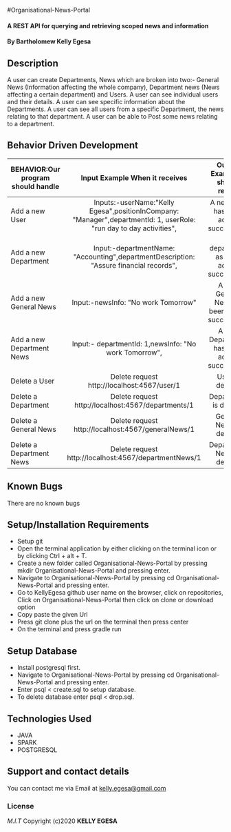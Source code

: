 #Organisational-News-Portal

#### A REST API for querying and retrieving scoped news and information

#### By **Bartholomew Kelly Egesa**

## Description

A user can create Departments, News which are broken into two:- General News (Information affecting the whole company), Department news (News affecting a certain department) and Users.
A user can see individual users and their details.
A user can see specific information about the Departments.
A user can see all users from a specific Department, the news relating to that department.
A user can be able to Post some news relating to a department.
## Behavior Driven Development

| BEHAVIOR:Our program should handle |                  Input Example When it receives                   |           Output Example It should return           |
| ---------------------------------- | :---------------------------------------------------------------: | :-------------------------------------------------: |
| Add a new User                           |        Inputs:-userName:"Kelly Egesa",positionInCompany: "Manager",departmentId: 1, userRole: "run day to day activities",|               A new user has been added successfully               |
| Add a new Department                            |   Input:-departmentName: "Accounting",departmentDescription: "Assure financial records",|         A department as been added successfully           |
| Add a new General News                            |                Input:-newsInfo: "No work Tomorrow"           |                A new General News as been added successfully                  |
| Add a new Department News                           |           Input:- departmentId: 1,newsInfo: "No work Tomorrow",          |               A new Department has been added successfully              |
| Delete a User                            |               Delete request http://localhost:4567/user/1           |                User is deleted           |
| Delete a Department                          |              Delete request http://localhost:4567/departments/1             |                Department is deleted           |
| Delete a General News                             |         Delete request http://localhost:4567/generalNews/1    |                General News is deleted           |
| Delete a Department News                             |     Delete request http://localhost:4567/departmentNews/1              |                Department News   is deleted           |

## Known Bugs

There are no known bugs

## Setup/Installation Requirements

- Setup git
- Open the terminal application by either clicking on the terminal icon or by clicking Ctrl + alt + T.
- Create a new folder called Organisational-News-Portal by pressing mkdir Organisational-News-Portal and pressing enter.
- Navigate to Organisational-News-Portal by pressing cd Organisational-News-Portal and pressing enter.
- Go to KellyEgesa github user name on the browser, click on repositories, Click on Organisational-News-Portal then click on clone or download option
- Copy paste the given Url
- Press git clone plus the url on the terminal then press center
- On the terminal and press gradle run

## Setup Database
- Install postgresql first.
- Navigate to Organisational-News-Portal by pressing cd Organisational-News-Portal and pressing enter.
- Enter psql < create.sql to setup database.
- To delete database enter psql < drop.sql.

## Technologies Used

- JAVA
- SPARK
- POSTGRESQL

## Support and contact details

You can contact me via Email at kelly.egesa@gmail.com

### License

_M.I.T_
Copyright (c)2020 **KELLY EGESA**
